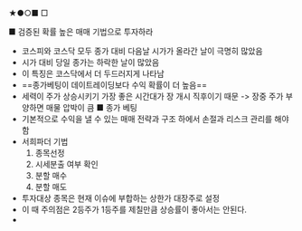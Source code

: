 ★●○■ □

■ 검증된 확률 높은 매매 기법으로 투자하라
+ 코스피와 코스닥 모두 종가 대비 다음날 시가가 올라간 날이 극명히 많았음
+ 시가 대비 당일 종가는 하락한 날이 많았음
+ 이 특징은 코스닥에서 더 두드러지게 나타남
+ ==종가베팅이 데이트레이딩보다 수익 확률이 더 높음==
+ 세력이 주가 상승시키기 가장 좋은 시간대가 장 개시 직후이기 때문 -> 장중 주가 부양하면 매물 압박이 큼
■ 종가 베팅
+ 기본적으로 수익을 낼 수 있는 매매 전략과 구조 하에서 손절과 리스크 관리를 해야 함
+ 서희파더 기법
  1. 종목선정 
  2. 시세분출 여부 확인
  3. 분할 매수 
  4. 분할 매도
+ 투자대상 종목은 현재 이슈에 부합하는 상한가 대장주로 설정
+ 이 때 주의점은 2등주가 1등주를 제칠만큼 상승률이 좋아서는 안된다.
+ 